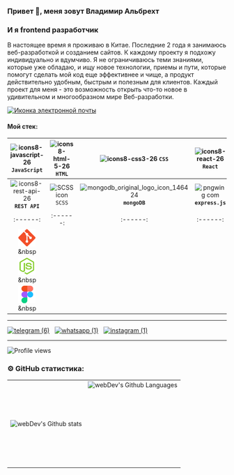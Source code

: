 
### Привет 👋, меня зовут Владимир Альбрехт
### И я frontend разработчик

В настоящее время я проживаю в Китае. Последние 2 года я занимаюсь веб-разработкой и созданием сайтов. К каждому проекту я подхожу индивидуально и вдумчиво. Я не ограничиваюсь теми знаниями, которые уже обладаю, и ищу новое технологии, приемы и пути, которые помогут сделать мой код еще эффективнее и чище, а продукт действительно удобным, быстрым и полезным для клиентов. Каждый проект для меня - это возможность открыть что-то новое в удивительном и многообразном мире Веб-разработки. 

<a href="mailto:vladimir_albreht@mail.ru"><img src="https://example.com/images/email-icon.png" alt="Иконка электронной почты"></a>

#### Мой стек:
|![icons8-javascript-26](https://user-images.githubusercontent.com/70646350/119318720-4f788180-bc82-11eb-87ff-8201ce9d61c8.png) `JavaScript` | ![icons8-html-5-26](https://user-images.githubusercontent.com/70646350/119315541-9cf2ef80-bc7e-11eb-8f46-ef3766162ab6.png) `HTML` | ![icons8-css3-26](https://user-images.githubusercontent.com/70646350/119316006-1be82800-bc7f-11eb-8166-910c027cd18f.png) `CSS` | ![icons8-react-26](https://user-images.githubusercontent.com/70646350/119316439-a0d34180-bc7f-11eb-9a36-e79d2b093d69.png) `React`  | <img src="https://github.com/figma/figma-api-demo/blob/master/static/favicon.ico" alt="Figma icon" width="50"> `[Figma]` |
|:------:|:------:|:------:|:------:|:------:|
|![icons8-rest-api-26](https://user-images.githubusercontent.com/70646350/119323556-7e452680-bc87-11eb-9cd2-fc2293869858.png) **`REST API`** | <img src="https://sass-lang.com/assets/img/styleguide/color-1c4aab2b.png" alt="SCSS icon" width="50"> `SCSS` | ![mongodb_original_logo_icon_146424](https://user-images.githubusercontent.com/70646350/119320033-ceba8500-bc83-11eb-9455-537f415c9fe1.png) **`mongoDB`**|![pngwing com](https://user-images.githubusercontent.com/70646350/119322690-8bade100-bc86-11eb-9660-cbfee5afd4a5.png)**`express.js`**| ![icons8-git-26](https://user-images.githubusercontent.com/70646350/119321913-cc592a80-bc85-11eb-9540-8605bd48f3f7.png) **`git`**|
|:------:|:------:|:------:|:------:|:------:|
|<img src="https://github.com/devicons/devicon/blob/master/icons/git/git-original.svg" title="git" alt="git" width="40" height="40"/>&nbsp|
<img src="https://github.com/devicons/devicon/blob/master/icons/nodejs/nodejs-original.svg" title="nodejs" alt="nodejs" width="40" height="40"/>&nbsp |
<img src="https://github.com/devicons/devicon/blob/master/icons/figma/figma-original.svg" title="nodejs" alt="figma" width="40" height="40"/>&nbsp |





---------------------------
[![telegram (6)](https://user-images.githubusercontent.com/70646350/119327162-5952b280-bc8b-11eb-97b2-4484aab48d02.png)](https://t.me/vladimiralbrekht)&nbsp;&nbsp;
[![whatsapp (1)](https://user-images.githubusercontent.com/70646350/119327478-b189b480-bc8b-11eb-8897-22dbd8a529ad.png)](https://wa.me/8613521697721)&nbsp;&nbsp;
[![instagram (1)](https://user-images.githubusercontent.com/70646350/119327365-9028c880-bc8b-11eb-868d-6c4ac31869cc.png)](https://www.instagram.com/albrechtvladimir)

---------------------
![Profile views](https://gpvc.arturio.dev/Aleksandra-Shevchenko)  

### ⚙️ GitHub статистика:

<table>
  <tr>
    <td>
      <img align="left" src="http://github-readme-streak-stats.herokuapp.com?user=VladimirAlbrekht&theme=dark&background=000000" alt="webDev's Github stats" />
    </td>
    <td>
      <img height="195px" align="right" alt="webDev's Github Languages" src="https://github-readme-stats-sigma-five.vercel.app/api/top-langs/?username=VladimirAlbrekht&layout=compact&theme=vision-friendly-dark" />
    </td>
  </tr>
</table>
